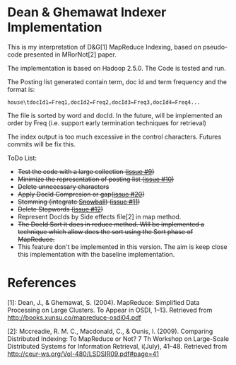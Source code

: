 # Dean & Ghemawat Indexer Implementation

This is my interpretation of D&G[1] MapReduce Indexing, based on pseudo-code presented in MRorNot[2] paper.

The implementation is based on Hadoop 2.5.0. The Code is tested and run.

The Posting list generated contain term, doc id and term frequency and the format is:

```
house\tdocId1=Freq1,docId2=Freq2,docId3=Freq3,docId4=Freq4...
```

The file is sorted by word and docId. In the future, will be implemented an order by Freq (i.e. support early termination techniques for retrieval)

The index output is too much excessive in the control characters. Futures commits will be fix this.

ToDo List:

 * ~~Test the code with a large collection ([issue #9](https://github.com/tomasdelvechio/YarnExamples/issues/9))~~
 * ~~Minimize the representation of posting list ([issue #10](https://github.com/tomasdelvechio/YarnExamples/issues/10))~~
  * ~~Delete unnecessary characters~~
  * ~~Apply DocId Compresion or gap([issue #20](https://github.com/tomasdelvechio/YarnExamples/issues/20))~~
 * ~~Stemming (integrate [Snowball](http://snowball.tartarus.org/)) ([issue #11](https://github.com/tomasdelvechio/YarnExamples/issues/11))~~
 * ~~Delete Stopwords ([issue #12](https://github.com/tomasdelvechio/YarnExamples/issues/12))~~
 * Represent DocIds by Side effects file[2] in map method.
 * ~~The DocId Sort it does in reduce method. Will be implemented a technique which allow does the sort using the Sort phase of MapReduce.~~
  * This feature don't be implemented in this version. The aim is keep close this implementation with the baseline implementation.

# References 

[1]: Dean, J., & Ghemawat, S. (2004). MapReduce: Simplified Data Processing on Large Clusters. To Appear in OSDI, 1–13. Retrieved from <http://books.xunsu.co/mapreduce-osdi04.pdf>

[2]: Mccreadie, R. M. C., Macdonald, C., & Ounis, I. (2009). Comparing Distributed Indexing: To MapReduce or Not? 7 Th Workshop on Large-Scale Distributed Systems for Information Retrieval, i(July), 41–48. Retrieved from <http://ceur-ws.org/Vol-480/LSDSIR09.pdf#page=41>
